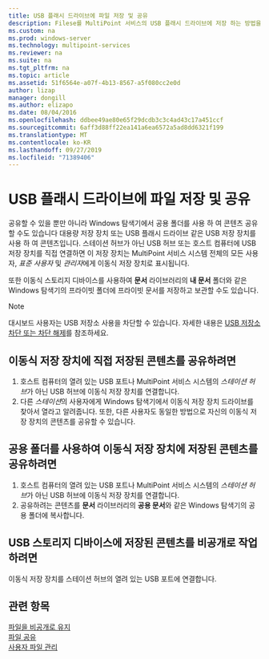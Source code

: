 ```yaml
---
title: USB 플래시 드라이브에 파일 저장 및 공유
description: Filese를 MultiPoint 서비스의 USB 플래시 드라이브에 저장 하는 방법을 알아봅니다.
ms.custom: na
ms.prod: windows-server
ms.technology: multipoint-services
ms.reviewer: na
ms.suite: na
ms.tgt_pltfrm: na
ms.topic: article
ms.assetid: 51f6564e-a07f-4b13-8567-a5f080cc2e0d
author: lizap
manager: dongill
ms.author: elizapo
ms.date: 08/04/2016
ms.openlocfilehash: ddbee49ae80e65f29dcdb3c3c4ad43c17a451ccf
ms.sourcegitcommit: 6aff3d88ff22ea141a6ea6572a5ad8dd6321f199
ms.translationtype: MT
ms.contentlocale: ko-KR
ms.lasthandoff: 09/27/2019
ms.locfileid: "71389406"
---
```

# <a name="save-and-share-files-on-a-usb-flash-drive"></a>USB 플래시 드라이브에 파일 저장 및 공유
공유할 수 있을 뿐만 아니라 Windows 탐색기에서 공용 폴더를 사용 하 여 콘텐츠 공유할 수도 있습니다 대용량 저장 장치 또는 USB 플래시 드라이브 같은 USB 저장 장치를 사용 하 여 콘텐츠입니다. 스테이션 허브가 아닌 USB 허브 또는 호스트 컴퓨터에 USB 저장 장치를 직접 연결하면 이 저장 장치는 MultiPoint 서비스 시스템 전체의 모든 사용자, *표준 사용자* 및 *관리자*에게 이동식 저장 장치로 표시됩니다.  
  
또한 이동식 스토리지 디바이스를 사용하여 **문서** 라이브러리의 **내 문서** 폴더와 같은 Windows 탐색기의 프라이빗 폴더에 프라이빗 문서를 저장하고 보관할 수도 있습니다.  
  
 > [!NOTE]  
 > 대시보드 사용자는 USB 저장소 사용을 차단할 수 있습니다. 자세한 내용은 [USB 저장소 차단 또는 차단 해제](Block-or-Unblock-USB-Storage.md)를 참조하세요.  
  
## <a name="to-share-content-that-is-stored-directly-on-a-removable-storage-device"></a>이동식 저장 장치에 직접 저장된 콘텐츠를 공유하려면  
  
1.  호스트 컴퓨터의 열려 있는 USB 포트나 MultiPoint 서비스 시스템의 *스테이션 허브*가 아닌 USB 허브에 이동식 저장 장치를 연결합니다.  
2.  다른 *스테이션*의 사용자에게 Windows 탐색기에서 이동식 저장 장치 드라이브를 찾아서 열라고 알려줍니다. 또한, 다른 사용자도 동일한 방법으로 자신의 이동식 저장 장치의 콘텐츠를 공유할 수 있습니다.  
  
## <a name="to-share-content-that-is-stored-on-a-removable-storage-device-by-using-public-folders"></a>공용 폴더를 사용하여 이동식 저장 장치에 저장된 콘텐츠를 공유하려면  
  
1.  호스트 컴퓨터의 열려 있는 USB 포트나 MultiPoint 서비스 시스템의 *스테이션 허브*가 아닌 USB 허브에 이동식 저장 장치를 연결합니다.  
2.  공유하려는 콘텐츠를 **문서** 라이브러리의 **공용 문서**와 같은 Windows 탐색기의 공용 폴더에 복사합니다.  
  
## <a name="to-privately-work-with-content-that-is-stored-on-a-usb-storage-device"></a>USB 스토리지 디바이스에 저장된 콘텐츠를 비공개로 작업하려면  
  
이동식 저장 장치를 스테이션 허브의 열려 있는 USB 포트에 연결합니다.  
  
## <a name="see-also"></a>관련 항목  
[파일을 비공개로 유지](Keep-Files-Private.md)  
[파일 공유](Share-Files.md)  
[사용자 파일 관리](Manage-User-Files.md)
